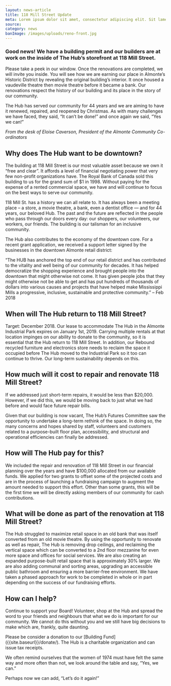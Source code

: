 ```yaml
---
layout: news-article
title: 118 Mill Street Update
meta: Lorem ipsum dolor sit amet, consectetur adipiscing elit. Sit lamet tolk amel yut…
source:
category: news
banImage: /images/uploads/reno-front.jpg
---
```


### Good news! We have a building permit and our builders are at work on the inside of The Hub’s storefront at 118 Mill Street.

Please take a peek in our window. Once the renovations are completed, we will invite you inside. You will see how we are earning our place in Almonte’s Historic District by revealing the original building’s interior. It once housed a vaudeville theatre then movie theatre before it became a bank. Our renovations respect the history of our building and its place in the story of our community.

The Hub has served our community for 44 years and we are aiming to have it renewed, repaired, and reopened by Christmas. As with many challenges we have faced, they said, “It can’t be done!” and once again we said, “Yes we can!”

*From the desk of Eloise Caverson, President of the Almonte Community Co-ordinators*

## Why does The Hub want to be downtown?
The building at 118 Mill Street is our most valuable asset because we own it “free and clear”. It affords a level of financial negotiating power that very few non-profit organizations have. The Royal Bank of Canada sold this building to us for the grand sum of $1 in 1998. Without paying for the expense of a rented commercial space, we have and will continue to focus on the best ways to serve our community.

118 Mill St. has a history we can all relate to. It has always been a meeting place – a store, a movie theatre, a bank, even a dentist office — and for 44 years, our beloved Hub. The past and the future are reflected in the people who pass through our doors every day: our shoppers, our volunteers, our workers, our friends. The building is our talisman for an inclusive community.

The Hub also contributes to the economy of the downtown core. For a recent grant application, we received a support letter signed by the businesses in the downtown Almonte retail district:

“The HUB has anchored the top end of our retail district and has contributed to the vitality and well being of our community for decades. It has helped democratize the shopping experience and brought people into the downtown that might otherwise not come. It has given people jobs that they might otherwise not be able to get and has put hundreds of thousands of dollars into various causes and projects that have helped make Mississippi Mills a progressive, inclusive, sustainable and protective community.” – Feb 2018

## When will The Hub return to 118 Mill Street?
Target: December 2018.
Our lease to accommodate The Hub in the Almonte Industrial Park expires on January 1st, 2019. Carrying multiple rentals at that location impinges on our ability to donate to the community, so it is essential that the Hub return to 118 Mill Street. In addition, our Rebound recycled furniture and electronics store needs to reclaim the space it occupied before The Hub moved to the Industrial Park so it too can continue to thrive. Our long-term sustainability depends on this.

## How much will it cost to repair and renovate 118 Mill Street?
If we addressed just short-term repairs, it would be less than $20,000. However, if we did this, we would be moving back to just what we had before and would face future repair bills.

Given that our building is now vacant, The Hub’s Futures Committee saw the opportunity to undertake a long-term rethink of the space. In doing so, the many concerns and hopes shared by staff, volunteers and customers related to a purpose-built floor plan, accessibility, and structural and operational efficiencies can finally be addressed.

## How will The Hub pay for this?
We included the repair and renovation of 118 Mill Street in our financial planning over the years and have $100,000 allocated from our available funds. We applied for two grants to offset some of the projected costs and are in the process of launching a fundraising campaign to augment the amount needed to support this effort. Other than some grants, this will be the first time we will be directly asking members of our community for cash contributions.

## What will be done as part of the renovation at 118 Mill Street?
The Hub struggled to maximize retail space in an old bank that was itself converted from an old movie theatre. By using the opportunity to renovate as well as repair, The Hub is removing drop ceilings, and reclaiming the vertical space which can be converted to a 2nd floor mezzanine for even more space and offices for social services. We are also creating an expanded purpose-built retail space that is approximately 30% larger. We are also adding communal and sorting areas, upgrading an accessible public bathroom and ensuring a more barrier-free environment. We have taken a phased approach for work to be completed in whole or in part depending on the success of our fundraising efforts.

## How can I help?
Continue to support your Board! Volunteer, shop at the Hub and spread the word to your friends and neighbours that what we do is important for our community. We cannot do this without you and we still have big decisions to make which are, frankly, quite daunting.

Please be consider a donation to our [Building Fund] ({{site.baseurl}}/donate/). The Hub is a charitable organization and can issue tax receipts.

We often remind ourselves that the women of 1974 must have felt the same way and more often than not, we look around the table and say, “Yes, we can.”

Perhaps now we can add, “Let’s do it again!”
